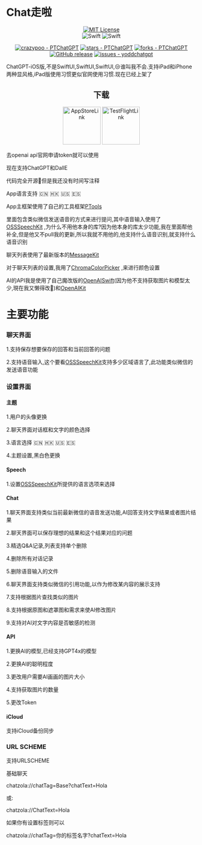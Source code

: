 # Chat走啦
<div align="center">
</div>
<div align="center">

[![MIT License](https://img.shields.io/badge/License-MIT-green.svg)](https://choosealicense.com/licenses/mit/)   
![Swift](https://img.shields.io/badge/iOS%20-15-blue)
![Swift](https://img.shields.io/static/v1?style=flat&message=Swift&color=F05138&logo=Swift&logoColor=FFFFFF&label=)

[![crazypoo - PTChatGPT](https://img.shields.io/static/v1?label=crazypoo&message=PTChatGPT&color=red&logo=github)](https://github.com/crazypoo/PTChatGPT)
[![stars - PTChatGPT](https://img.shields.io/github/stars/crazypoo/PTChatGPT?style=social)](https://github.com/crazypoo/PTChatGPT)
[![forks - PTChatGPT](https://img.shields.io/github/forks/crazypoo/PTChatGPT?style=social)](https://github.com/crazypoo/PTChatGPT)
[![GitHub release](https://img.shields.io/github/release/crazypoo/PTChatGPT?include_prereleases=&sort=semver&color=blue)](https://github.com/crazypoo/PTChatGPT/releases/)
[![issues - yoddchatgpt](https://img.shields.io/github/issues/crazypoo/PTChatGPT)](https://github.com/crazypoo/PTChatGPT/issues)
</div>

ChatGPT-iOS版,不是SwiftUI,SwiftUI,SwiftUI,😒谁叫我不会.支持iPad和iPhone两种显风格,iPad版使用习惯更似官网使用习惯.现在已经上架了
<div align="center">

<h2> 下载 </h2>
 
</div>

<div align="center">

[<img alt="AppStoreLink" width="100px" src="https://user-images.githubusercontent.com/92546954/219945025-697ad2cf-3f87-451a-95e5-ac191d4f20e0.png" />](https://apps.apple.com/us/app/chat%E8%B5%B0%E5%95%A6/id6446197340)
[<img alt="TestFlightLink" width="100px" src="https://user-images.githubusercontent.com/92546954/219945377-9b6c7f21-61f4-4cf9-bb8c-84cbac55f129.png" />](https://testflight.apple.com/join/6XpIFw9m)  
</div>

去openai api官网申请token就可以使用

现在支持ChatGPT和DallE

代码完全开源🤪但是我还没有时间写注释

App语言支持 🇨🇳 🇭🇰 🇺🇸 🇪🇸

App主框架使用了自己的工具框架[PTools](https://github.com/crazypoo/PTools)

里面包含类似微信发送语音的方式来进行提问,其中语音输入使用了[OSSSpeechKit](https://github.com/crazypoo/OSSSpeechKit) ,为什么不用他本身的库?因为他本身的库太少功能,我在里面帮他补全,但是他又不pull我的更新,所以我就不用他的,他支持什么语音识别,就支持什么语音识别

聊天列表使用了最新版本的[MessageKit](https://github.com/MessageKit/MessageKit)

对于聊天列表的设置,我用了[ChromaColorPicker](https://github.com/joncardasis/ChromaColorPicker) ,来进行颜色设置

AI的API我是使用了自己魔改版的[OpenAISwift](https://github.com/adamrushy/OpenAISwift)(因为他不支持获取图片和模型太少,現在我又懒得改🤪)和[OpenAIKit](https://github.com/MarcoDotIO/OpenAIKit)

# 主要功能
### 聊天界面
1.支持保存想要保存的回答和当前回答的问题

2.支持语音输入,这个要看[OSSSpeechKit](https://github.com/crazypoo/OSSSpeechKit)支持多少区域语言了,此功能类似微信的发送语音功能
### 设置界面
#### 主题
1.用户的头像更换

2.聊天界面对话框和文字的颜色选择

3.语言选择 🇨🇳 🇭🇰 🇺🇸 🇪🇸

4.主题设置,黑白色更换
#### Speech
1.设置[OSSSpeechKit](https://github.com/crazypoo/OSSSpeechKit)所提供的语言选项来选择
#### Chat
1.聊天界面支持类似当前最新微信的语音发送功能,AI回答支持文字结果或者图片结果

2.聊天界面可以保存理想的结果和这个结果对应的问题

3.精选Q&A记录,列表支持单个删除

4.删除所有对话记录

5.删除语音输入的文件

6.聊天界面支持类似微信的引用功能,以作为修改某内容的展示支持

7.支持根据图片查找类似的图片

8.支持根据原图和遮罩图和需求来使AI修改图片

9.支持对AI对文字内容是否敏感的检测
#### API
1.更换AI的模型,已经支持GPT4x的模型

2.更换AI的聪明程度

3.更改用户需要AI画画的图片大小

4.支持获取图片的数量

5.更改Token

#### iCloud
支持iCloud备份同步

### URL SCHEME
支持URLSCHEME

基础聊天

chatzola://chatTag=Base?chatText=Hola

或:

chatzola://ChatText=Hola


如果你有设置标签则可以

chatzola://chatTag=你的标签名字?chatText=Hola
